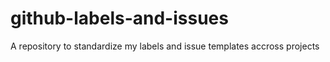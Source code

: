 # github-labels-and-issues
A repository to standardize my labels and issue templates accross projects
